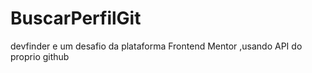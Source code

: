 # BuscarPerfilGit
devfinder e um desafio da plataforma Frontend Mentor ,usando API do proprio github

<div>
  <img src="">
</div>
